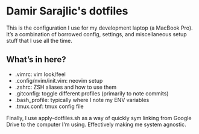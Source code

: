 # Damir Sarajlic's dotfiles

This is the configuration I use for my development laptop (a MacBook Pro). It’s a combination of borrowed config, settings, and miscellaneous setup stuff that I use all the time.

## What’s in here?

* .vimrc: vim look/feel
* .config/nvim/init.vim: neovim setup
* .zshrc: ZSH aliases and how to use them
* .gitconfig: toggle different profiles (primarily to note commits)
* .bash_profile: typically where I note my ENV variables
* .tmux.conf: tmux config file

Finally, I use apply-dotfiles.sh as a way of quickly sym linking from Google Drive to the computer I'm using. Effectively making me system agnostic.
